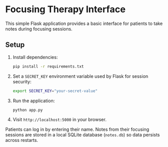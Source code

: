 # Focusing Therapy Interface

This simple Flask application provides a basic interface for patients to take notes during focusing sessions.

## Setup

1. Install dependencies:
   ```bash
   pip install -r requirements.txt
   ```
2. Set a `SECRET_KEY` environment variable used by Flask for session security:
   ```bash
   export SECRET_KEY="your-secret-value"
   ```
3. Run the application:
   ```bash
   python app.py
   ```
4. Visit `http://localhost:5000` in your browser.

Patients can log in by entering their name. Notes from their focusing sessions are stored in a local SQLite database (`notes.db`) so data persists across restarts.
